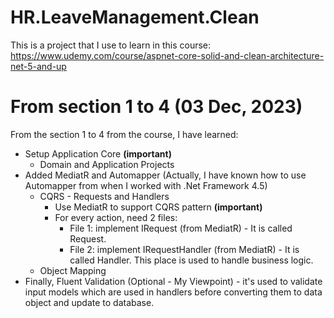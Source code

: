 # HR.LeaveManagement.Clean
This is a project that I use to learn in this course: https://www.udemy.com/course/aspnet-core-solid-and-clean-architecture-net-5-and-up

# From section 1 to 4 (03 Dec, 2023)
From the section 1 to 4 from the course, I have learned:
- Setup Application Core **(important)**
    - Domain and Application Projects
- Added MediatR and Automapper (Actually, I have known how to use Automapper from when I worked with .Net Framework 4.5)
    - CQRS - Requests and Handlers
        - Use MediatR to support CQRS pattern **(important)**
        - For every action, need 2 files:
            - File 1:  implement IRequest (from MediatR) - It is called Request.
            - File 2: implement IRequestHandler (from MediatR) - It is called Handler. This place is used to handle business logic.
    - Object Mapping
- Finally, Fluent Validation (Optional - My Viewpoint) - it's used to validate input models which are used in handlers before converting them to data object and update to database.

